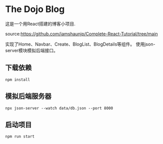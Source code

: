 # The Dojo Blog
这是一个用React搭建的博客小项目.


source:https://github.com/iamshaunjp/Complete-React-Tutorial/tree/main


实现了Home、Navbar、Create、BlogList、BlogDetails等组件。
使用json-server模块模拟后端接口。

## 下载依赖
```
npm install
```
## 模拟后端服务器
```
npx json-server --watch data/db.json --port 8000
```

## 启动项目
```
npm run start
```
